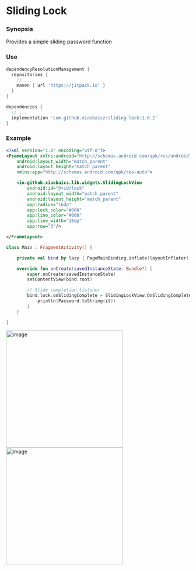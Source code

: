 # Sliding Lock

### Synopsis
Provides a simple sliding password function

### Use
~~~ gradle
dependencyResolutionManagement {
  repositories {
    // ...
    maven { url 'https://jitpack.io' }
  }
}
~~~

~~~ gradle
dependencies {
  // ...
  implementation 'com.github.xiaobaicz:sliding-lock:1.0.2'
}
~~~

### Example
~~~ xml
<?xml version="1.0" encoding="utf-8"?>
<FrameLayout xmlns:android="http://schemas.android.com/apk/res/android"
    android:layout_width="match_parent"
    android:layout_height="match_parent"
    xmlns:app="http://schemas.android.com/apk/res-auto">

    <io.github.xiaobaicz.lib.widgets.SlidingLockView
        android:id="@+id/lock"
        android:layout_width="match_parent"
        android:layout_height="match_parent"
        app:radius="16dp"
        app:lock_color="#000"
        app:line_color="#000"
        app:line_width="16dp"
        app:row="3"/>

</FrameLayout>
~~~

~~~ kotlin
class Main : FragmentActivity() {

    private val bind by lazy { PageMainBinding.inflate(layoutInflater) }

    override fun onCreate(savedInstanceState: Bundle?) {
        super.onCreate(savedInstanceState)
        setContentView(bind.root)

        // Slide completion listener
        bind.lock.onSlidingComplete = SlidingLockView.OnSlidingComplete {
            println(Password.toString(it))
        }
    }

}
~~~

<img width="320" alt="image" src="https://github.com/xiaobaicz/sliding-lock/assets/18556036/c0465704-8b5a-4023-ac10-3b0b4dbbc544">

<img width="320" alt="image" src="https://github.com/xiaobaicz/sliding-lock/assets/18556036/58a7fbda-c821-495e-a413-5bd98300137d">

